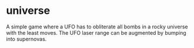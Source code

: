 # universe

A simple game where a UFO has to obliterate all bombs in a rocky universe with the least moves.
The UFO laser range can be augmented by bumping into supernovas.
